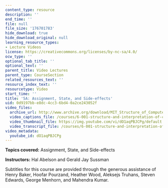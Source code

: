 ```yaml
---
content_type: resource
description: ''
end_time: ''
file: null
file_size: '176701783'
hide_download: true
hide_download_original: null
learning_resource_types:
- Lecture Videos
license: https://creativecommons.org/licenses/by-nc-sa/4.0/
ocw_type: ''
optional_tab_title: ''
optional_text: ''
parent_title: Video Lectures
parent_type: CourseSection
related_resources_text: ''
resource_index_text: ''
resourcetype: Video
start_time: ''
title: '5A: Assignment, State, and Side-effects'
uid: 0d9197bb-e8dc-4cc3-6bd4-0a2ce243052f
video_files:
  archive_url: http://www.archive.org/download/MIT_Structure_of_Computer_Programs_1986/lec5a.mp4
  video_captions_file: /courses/6-001-structure-and-interpretation-of-computer-programs-spring-2005/6e579b4bacf6563ca368f84de697ad14_dO1aqPBJCPg.vtt
  video_thumbnail_file: https://img.youtube.com/vi/dO1aqPBJCPg/default.jpg
  video_transcript_file: /courses/6-001-structure-and-interpretation-of-computer-programs-spring-2005/16ee3e36a574a5d66e45961725170e73_dO1aqPBJCPg.pdf
video_metadata:
  youtube_id: dO1aqPBJCPg
---
```


**Topics covered:** Assignment, State, and Side-effects

**Instructors:** Hal Abelson and Gerald Jay Sussman

Subtitles for this course are provided through the generous assistance of Henry Baker, Hoofar Pourzand, Heather Wood, Aleksejs Truhans, Steven Edwards, George Menhorn, and Mahendra Kumar.

